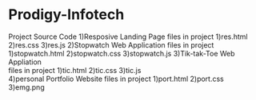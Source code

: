 # Prodigy-Infotech
Project Source Code
1)Resposive Landing Page
  files in project 1)res.html
                    2)res.css
                    3)res.js
2)Stopwatch Web Application
  files in project 1)stopwatch.html
                    2)stopwatch.css
                    3)stopwatch.js
3)Tik-tak-Toe Web Appliation  
  files in project 1)tic.html
                    2)tic.css
                    3)tic.js   
4)personal Portfolio Website
  files in project 1)port.html
                    2)port.css
                    3)emg.png
